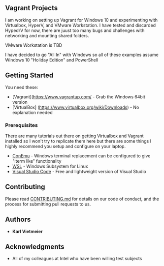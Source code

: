 ## Vagrant Projects

I am working on setting up Vagrant for Windows 10 and experimenting with Virtualbox, HyperV, and VMware Workstation.  I have tested and discarded HypedrV for now, there are juust too many bugs and challenges with networking and mounting shared folders.  

VMware Workstation is TBD

I have decided to go "All In" with Windows so all of these examples assume Windows 10 "Holiday Edition" and PowerShell


## Getting Started

You need these:
* [Vagrant](https://www.vagrantup.com/ - Grab the Windows 64bit version
* [VirtualBox] (https://www.virtualbox.org/wiki/Downloads) - No explanation needed


### Prerequisites

There are many tutorials out there on getting Virtualbox and Vagrant installed so I won't try to replicate them here but there are some things I highly recommend you setup and configure on your laptop.

* [ConEmu](https://conemu.github.io/) - Windows terminal replacement can be configured to give "iterm like" functionality
* [WSL](https://msdn.microsoft.com/en-us/commandline/wsl/about) - Windows Subsystem for Linux
* [Visual Studio Code](https://code.visualstudio.com/) - Free and lightweight version of Visual Studio

## Contributing

Please read [CONTRIBUTING.md](https://gist.github.com/PurpleBooth/b24679402957c63ec426) for details on our code of conduct, and the process for submitting pull requests to us.

## Authors

* **Karl Vietmeier** 

## Acknowledgments

* All of my colleagues at Intel who have been willing test subjects